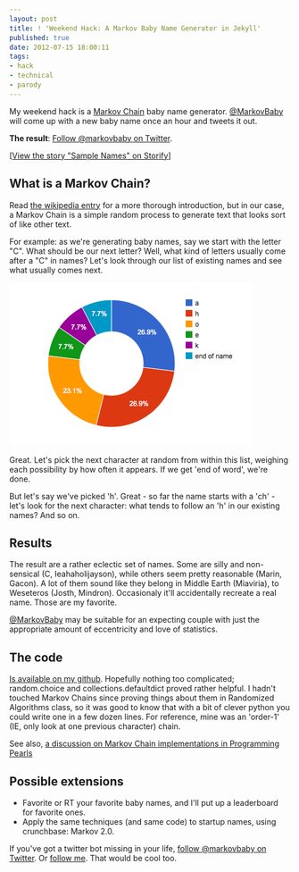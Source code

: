 ```yaml
---
layout: post
title: ! 'Weekend Hack: A Markov Baby Name Generator in Jekyll'
published: true
date: 2012-07-15 18:00:11
tags:
- hack
- technical
- parody
---
```



My weekend hack is a [Markov Chain](http://en.wikipedia.org/wiki/Markov_chain) baby name generator.  [@MarkovBaby](http://twitter.com/markovbaby) will come up with a new baby name once an hour and tweets it out.

**The result**: [Follow @markovbaby on Twitter](http://twitter.com/markovbaby).

<script src="http://storify.com/alexeymk/sample-names.js"></script><noscript>[<a href="http://storify.com/alexeymk/sample-names" target="_blank">View the story "Sample Names" on Storify</a>]</noscript>

What is a Markov Chain?
-----------------------
Read [the wikipedia entry](http://en.wikipedia.org/wiki/Markov_chain) for a more thorough introduction, but in our case, a Markov Chain is a simple random process to generate text that looks sort of like other text.

For example: as we're generating baby names, say we start with the letter "C".  What should be our next letter?  Well, what kind of letters usually come after a "C" in names?  Let's look through our list of existing names and see what usually comes next.

<img src="/images/letters_after_c.png"></img>

Great.  Let's pick the next character at random from within this list, weighing each possibility by how often it appears.  If we get 'end of word', we're done.

But let's say we've picked 'h'.  Great - so far the name starts with a 'ch' - let's look for the next character: what tends to follow an 'h' in our existing names?  And so on.

Results
-------

The result are a rather eclectic set of names.  Some are silly and non-sensical (C, Ieahaholijayson), while others seem pretty reasonable (Marin, Gacon).  A lot of them sound like they belong in Middle Earth (Miaviria), to Weseteros (Josth, Mindron).  Occasionaly it'll accidentally recreate a real name. Those are my favorite.

[@MarkovBaby](http://twitter.com/markovbaby) may be suitable for an expecting couple with just the appropriate amount of eccentricity and love of statistics.

The code
--------

[Is available on my github](https://github.com/AlexeyMK/markov-baby-names).  Hopefully nothing too complicated; random.choice and collections.defaultdict proved rather helpful. I hadn't touched Markov Chains since proving things about them in Randomized Algorithms class, so it was good to know that with a bit of clever python you could write one in a few dozen lines.  For reference, mine was an 'order-1' (IE, only look at one previous character) chain.

<script src="https://gist.github.com/3119751.js"> </script>

See also, [a discussion on Markov Chain implementations in Programming Pearls](http://www.cs.bell-labs.com/cm/cs/pearls/sec153.html)

Possible extensions
-------------------

- Favorite or RT your favorite baby names, and I'll put up a leaderboard for favorite ones.
- Apply the same techniques (and same code) to startup names, using crunchbase: Markov 2.0.

If you've got a twitter bot missing in your life, [follow @markovbaby on Twitter](http://twitter.com/markovbaby).  Or [follow me](http://twitter.com/alexeymk). That would be cool too.
